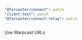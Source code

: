 ```yaml
---
"@farcaster/connect": patch
"client-test": patch
"@farcaster/connect-relay": patch
---
```


Use Warpcast URLs

